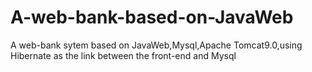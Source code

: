 # A-web-bank-based-on-JavaWeb
A web-bank sytem based on JavaWeb,Mysql,Apache Tomcat9.0,using Hibernate as the link between the front-end and Mysql
